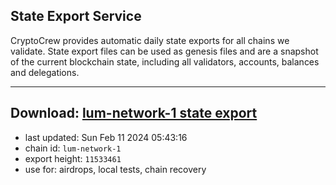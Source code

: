 ## State Export Service
CryptoCrew provides automatic daily state exports for all chains we validate. State export files can be used as genesis files and are a snapshot of the current blockchain state, including all validators, accounts, balances and delegations.

---
**Download: [lum-network-1 state export](https://dl.ccvalidators.com/SERVICE/lumnetwork/lum-network-1_export_11533461.json)**
---

- last updated: Sun Feb 11 2024 05:43:16
- chain id: `lum-network-1`
- export height: `11533461`
- use for: airdrops, local tests, chain recovery
